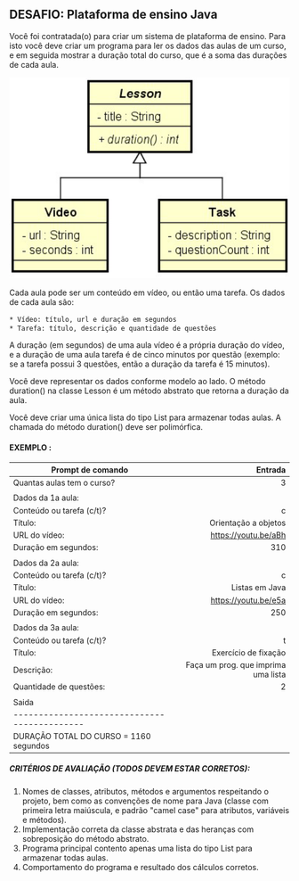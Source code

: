 ## DESAFIO: Plataforma de ensino Java

Você foi contratada(o) para criar um sistema de plataforma de ensino.
Para isto você deve criar um programa para ler os dados das aulas de um curso, e em seguida mostrar a duração total do curso, que é a soma das durações de cada aula.

<div align="center">
    <img alt="Model Lesson" title="Model Lesson" width="650px" src="https://github.com/jciterceros/DevSuperior/blob/5c56de68e7122aec755ff7edf0207f6bb8f2bc8e/01%20-%20Java%20e%20Programacao%20Orientada%20a%20Objetos%20Expert/007%20-%20Desafio%20Plataforma%20de%20ensino/src/assets/ModelDomain.png">
</div>

Cada aula pode ser um conteúdo em vídeo, ou então uma tarefa.
Os dados de cada aula são:

    * Vídeo: título, url e duração em segundos
    * Tarefa: título, descrição e quantidade de questões

A duração (em segundos) de uma aula vídeo é a própria duração do vídeo, e a duração de uma aula tarefa é de cinco minutos por questão (exemplo: se a tarefa possui 3 questões, então a duração da tarefa é 15 minutos).

Você deve representar os dados conforme modelo ao lado. O método duration() na classe Lesson é um método abstrato que retorna a duração da aula.

Você deve criar uma única lista do tipo List<Lesson> para armazenar todas aulas. A chamada do método duration() deve ser polimórfica.

#### EXEMPLO :

| Prompt de comando                            |                             Entrada |
| -------------------------------------------- | ----------------------------------: |
| Quantas aulas tem o curso?                   |                                   3 |
|                                              |                                     |
| Dados da 1a aula:                            |                                     |
| Conteúdo ou tarefa (c/t)?                    |                                   c |
| Título:                                      |                Orientação a objetos |
| URL do vídeo:                                |                https://youtu.be/aBh |
| Duração em segundos:                         |                                 310 |
|                                              |                                     |
| Dados da 2a aula:                            |                                     |
| Conteúdo ou tarefa (c/t)?                    |                                   c |
| Título:                                      |                      Listas em Java |
| URL do vídeo:                                |                https://youtu.be/e5a |
| Duração em segundos:                         |                                 250 |
|                                              |                                     |
| Dados da 3a aula:                            |                                     |
| Conteúdo ou tarefa (c/t)?                    |                                   t |
| Título:                                      |                Exercício de fixação |
| Descrição:                                   | Faça um prog. que imprima uma lista |
| Quantidade de questões:                      |                                   2 |
|                                              |                                     |
| Saida                                        |
| -------------------------------------------- |
| DURAÇÃO TOTAL DO CURSO = 1160 segundos       |

##### CRITÉRIOS DE AVALIAÇÃO (TODOS DEVEM ESTAR CORRETOS):

1. Nomes de classes, atributos, métodos e argumentos respeitando o projeto, bem como as convenções
   de nome para Java (classe com primeira letra maiúscula, e padrão "camel case" para atributos, variáveis e métodos).
2. Implementação correta da classe abstrata e das heranças com sobreposição do método abstrato.
3. Programa principal contento apenas uma lista do tipo List<Lesson> para armazenar todas aulas.
4. Comportamento do programa e resultado dos cálculos corretos.
